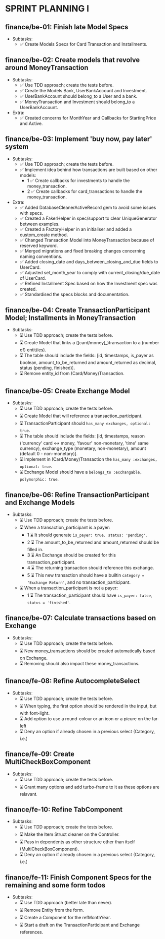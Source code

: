 # SPRINT PLANNING I

## finance/be-01: Finish late Model Specs

- Subtasks:
  - ✅ Create Models Specs for Card Transaction and Installments.

## finance/be-02: Create models that revolve around MoneyTransaction

- Subtasks:
  - ✅ Use TDD approach; create the tests before.
  - ✅ Create the Models Bank, UserBankAccount and Investment.
  - ✅ UserBankAccount should belong_to a User and a bank.
  - ✅ MoneyTransaction and Investment should belong_to a UserBankAccount.
- Extra:
  - ✅ Created concerns for MonthYear and Callbacks for StartingPrice and Active.

## finance/be-03: Implement 'buy now, pay later' system

- Subtasks:
  - ✅ Use TDD approach; create the tests before.
  - ✅ Implement idea behind how transactions are built based on other models:
    - 1 ✅ Create callbacks for investments to handle the money_transaction.
    - 2 ✅ Create callbacks for card_transactions to handle the money_transaction.
- Extra:
  - ✅ Added DatabaseCleanerActiveRecord gem to avoid some issues with specs.
  - ✅ Created a FakerHelper in spec/support to clear UniqueGenerator between examples.
  - ✅ Created a FactoryHelper in an initialiser and added a custom_create method.
  - ✅ Changed Transaction Model into MoneyTransaction because of reserved keyword.
  - ✅ Merged migrations and fixed breaking changes concerning naming conventions.
  - ✅ Added closing_date and days_between_closing_and_due fields to UserCard.
  - ✅ Adjusted set_month_year to comply with current_closing/due_date of UserCard.
  - ✅ Refined Installment Spec based on how the Investment spec was created.
  - ✅ Standardised the specs blocks and documentation.

## finance/be-04: Create TransactionParticipant Model; Installments in MoneyTransaction

- Subtasks:
  - ⌛ Use TDD approach; create the tests before.
  - ⌛ Create Model that links a ([card/money]_)transaction to a (number of) entit(ies).
  - ⌛ The table should include the fields: [id, timestamps, is_payer as boolean,
       amount_to_be_returned and amount_returned as decimal, status (pending, finished)].
  - ⌛ Remove entity_id from (Card/Money)Transaction.

## finance/be-05: Create Exchange Model

- Subtasks:
  - ⌛ Use TDD approach; create the tests before.
  - ⌛ Create Model that will reference a transaction_participant.
  - ⌛ TransactionParticipant should `has_many exchanges, optional: true`.
  - ⌛ The table should include the fields: [id, timestamps,
       reason ('currency' card <-> money, 'favour' non-monetary, 'time' same currency),
       exchange_type (monetary, non-monetary), amount (default 0 - non-monetary)].
  - ⌛ Implement in (Card/Money)Transaction the `has_many :exchanges, optional: true`.
  - ⌛ Exchange Model should have a `belongs_to :exchangable, polymorphic: true`.

## finance/be-06: Refine TransactionParticipant and Exchange Models

- Subtasks:
  - ⌛ Use TDD approach; create the tests before.
  - ⌛ When a transaction_participant is a payer:
    - 1 ⌛ It should generate `is_payer: true, status: 'pending'`.
    - 2 ⌛ The amount_to_be_returned and amount_returned should be filled in.
    - 3 ⌛ An Exchange should be created for this transaction_participant.
    - 4 ⌛ The returning transaction should reference this exchange.
    - 5 ⌛ This new transaction should have a builtin `category = 'Exchange Return'`,
          and no transaction_participant.
  - ⌛ When a transaction_participant is not a payer:
    - 1 ⌛ The transaction_participant should have `is_payer: false, status = 'finished'`.

## finance/be-07: Calculate transactions based on Exchange

- Subtasks:
  - ⌛ Use TDD approach; create the tests before.
  - ⌛ New money_transactions should be created automatically based on Exchange.
  - ⌛ Removing should also impact these money_transactions.

## finance/fe-08: Refine AutocompleteSelect

- Subtasks:
  - ⌛ Use TDD approach; create the tests before.
  - ⌛ When typing, the first option should be rendered in the input, but with font-light.
  - ⌛ Add option to use a round-colour or an icon or a picure on the far-left
  - ⌛ Deny an option if already chosen in a previous select (Category, i.e.)

## finance/fe-09: Create MultiCheckBoxComponent

- Subtasks:
  - ⌛ Use TDD approach; create the tests before.
  - ⌛ Grant many options and add turbo-frame to it as these options are relavant.

## finance/fe-10: Refine TabComponent

- Subtasks:
  - ⌛ Use TDD approach; create the tests before.
  - ⌛ Make the Item Struct cleaner on the Controller.
  - ⌛ Pass in dependents as other structure other than itself (MultiCheckBoxComponent).
  - ⌛ Deny an option if already chosen in a previous select (Category, i.e.)

## finance/fe-11: Finish Component Specs for the remaining and some form todos

- Subtasks:
  - ⌛ Use TDD approach (better late than never).
  - ⌛ Remove Entity from the form.
  - ⌛ Create a Component for the refMonthYear.
  - ⌛ Start a draft on the TransactionParticipant and Exchange references.
